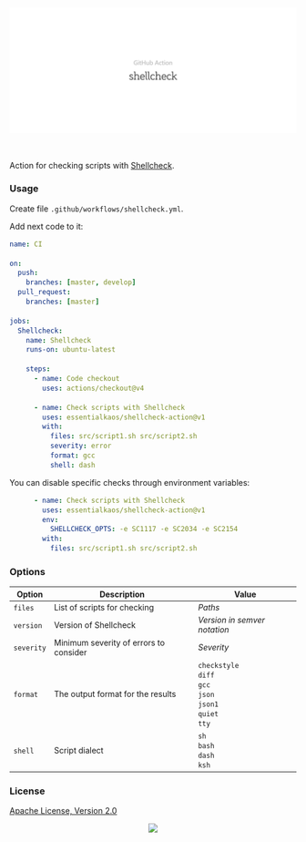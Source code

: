 <p align="center"><a href="#readme"><img src=".github/images/card.svg"/></a></p>

<br/>

Action for checking scripts with [Shellcheck](https://github.com/koalaman/shellcheck).

### Usage

Create file `.github/workflows/shellcheck.yml`.

Add next code to it:

```yml
name: CI

on:
  push:
    branches: [master, develop]
  pull_request:
    branches: [master]

jobs:
  Shellcheck:
    name: Shellcheck
    runs-on: ubuntu-latest

    steps:
      - name: Code checkout
        uses: actions/checkout@v4

      - name: Check scripts with Shellcheck
        uses: essentialkaos/shellcheck-action@v1
        with:
          files: src/script1.sh src/script2.sh
          severity: error
          format: gcc
          shell: dash

```

You can disable specific checks through environment variables:

```yml
      - name: Check scripts with Shellcheck
        uses: essentialkaos/shellcheck-action@v1
        env:
          SHELLCHECK_OPTS: -e SC1117 -e SC2034 -e SC2154
        with:
          files: src/script1.sh src/script2.sh
```

### Options

| Option | Description | Value |
|--------|-------------|--------|
| `files` | List of scripts for checking | _Paths_ |
| `version` | Version of Shellcheck | _Version in semver notation_ |
| `severity` | Minimum severity of errors to consider | _Severity_ |
| `format` | The output format for the results | `checkstyle`<br/>`diff`<br/>`gcc`<br/>`json`<br/>`json1`<br/>`quiet`<br/>`tty` |
| `shell` | Script dialect | `sh`<br/>`bash`<br/>`dash`<br/>`ksh` |

### License

[Apache License, Version 2.0](https://www.apache.org/licenses/LICENSE-2.0)

<p align="center"><a href="https://essentialkaos.com"><img src="https://gh.kaos.st/ekgh.svg"/></a></p>
